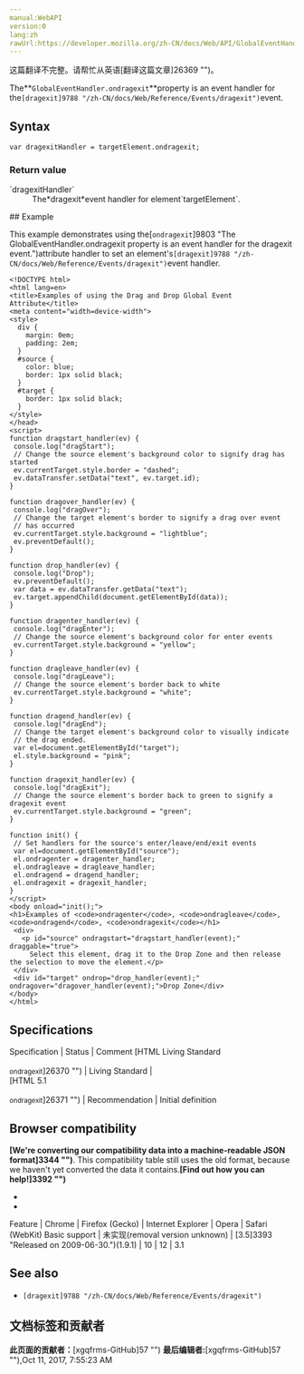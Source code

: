 ```yaml
---
manual:WebAPI
version:0
lang:zh
rawUrl:https://developer.mozilla.org/zh-CN/docs/Web/API/GlobalEventHandlers/ondragexit
---
```




这篇翻译不完整。请帮忙从英语[翻译这篇文章]26369 "")。






The**`GlobalEventHandler.ondragexit`**property is an event handler for the`[dragexit]9788 "/zh-CN/docs/Web/Reference/Events/dragexit")`event.


## Syntax<a name="Syntax"></a>

```
var dragexitHandler = targetElement.ondragexit;

```

### Return value<a name="Return_value"></a>
<dl><dt id=''>`dragexitHandler`</dt><dd>The*dragexit*event handler for element`targetElement`.</dd></dl>
## Example<a name="Example"></a>


This example demonstrates using the[`ondragexit`]9803 "The GlobalEventHandler.ondragexit property is an event handler for the dragexit event.")attribute handler to set an element&#39;s`[dragexit]9788 "/zh-CN/docs/Web/Reference/Events/dragexit")`event handler.


```
<!DOCTYPE html>
<html lang=en>
<title>Examples of using the Drag and Drop Global Event Attribute</title>
<meta content="width=device-width">
<style>
  div {
    margin: 0em;
    padding: 2em;
  }
  #source {
    color: blue;
    border: 1px solid black;
  }
  #target {
    border: 1px solid black;
  }
</style>
</head>
<script>
function dragstart_handler(ev) {
 console.log("dragStart");
 // Change the source element's background color to signify drag has started
 ev.currentTarget.style.border = "dashed";
 ev.dataTransfer.setData("text", ev.target.id);
}

function dragover_handler(ev) {
 console.log("dragOver");
 // Change the target element's border to signify a drag over event
 // has occurred
 ev.currentTarget.style.background = "lightblue";
 ev.preventDefault();
}

function drop_handler(ev) {
 console.log("Drop");
 ev.preventDefault();
 var data = ev.dataTransfer.getData("text");
 ev.target.appendChild(document.getElementById(data));
}

function dragenter_handler(ev) {
 console.log("dragEnter");
 // Change the source element's background color for enter events 
 ev.currentTarget.style.background = "yellow";
}

function dragleave_handler(ev) {
 console.log("dragLeave");
 // Change the source element's border back to white
 ev.currentTarget.style.background = "white";
}

function dragend_handler(ev) {
 console.log("dragEnd");
 // Change the target element's background color to visually indicate 
 // the drag ended.
 var el=document.getElementById("target");
 el.style.background = "pink";
}

function dragexit_handler(ev) {
 console.log("dragExit");
 // Change the source element's border back to green to signify a dragexit event
 ev.currentTarget.style.background = "green";
}

function init() {
 // Set handlers for the source's enter/leave/end/exit events
 var el=document.getElementById("source");
 el.ondragenter = dragenter_handler;
 el.ondragleave = dragleave_handler;
 el.ondragend = dragend_handler;
 el.ondragexit = dragexit_handler;
}
</script>
<body onload="init();">
<h1>Examples of <code>ondragenter</code>, <code>ondragleave</code>, <code>ondragend</code>, <code>ondragexit</code></h1>
 <div>
   <p id="source" ondragstart="dragstart_handler(event);" draggable="true">
     Select this element, drag it to the Drop Zone and then release the selection to move the element.</p>
 </div>
 <div id="target" ondrop="drop_handler(event);" ondragover="dragover_handler(event);">Drop Zone</div>
</body>
</html>
```

## Specifications<a name="Specifications"></a>

Specification | Status | Comment 
[HTML Living Standard<br></br><small>ondragexit</small>]26370 "") | Living Standard |  
[HTML 5.1<br></br><small>ondragexit</small>]26371 "") | Recommendation | Initial definition 


## Browser compatibility<a name="Browser_compatibility"></a>


**[We&#39;re converting our compatibility data into a machine-readable JSON format]3344 "")**. This compatibility table still uses the old format, because we haven&#39;t yet converted the data it contains.**[Find out how you can help!]3392 "")**


* 
* 

Feature | Chrome | Firefox (Gecko) | Internet Explorer | Opera | Safari (WebKit) 
Basic support | 未实现(removal version unknown) | [3.5]3393 "Released on 2009-06-30.")(1.9.1) | 10 | 12 | 3.1 




## See also<a name="See_also"></a>

* `[dragexit]9788 "/zh-CN/docs/Web/Reference/Events/dragexit")`



## 文档标签和贡献者
**此页面的贡献者：**[xgqfrms-GitHub]57 "")
**最后编辑者:**[xgqfrms-GitHub]57 ""),<time>Oct 11, 2017, 7:55:23 AM</time>


